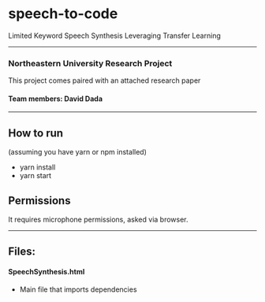 # speech-to-code
Limited Keyword Speech Synthesis Leveraging Transfer Learning

---

### Northeastern University Research Project
This project comes paired with an attached research paper
 
#### Team members: David Dada

--- 
## How to run
(assuming you have yarn or npm installed)  
* yarn install  
* yarn start

## Permissions
It requires microphone permissions, asked via browser.

---

## Files:
#### SpeechSynthesis.html
* Main file that imports dependencies